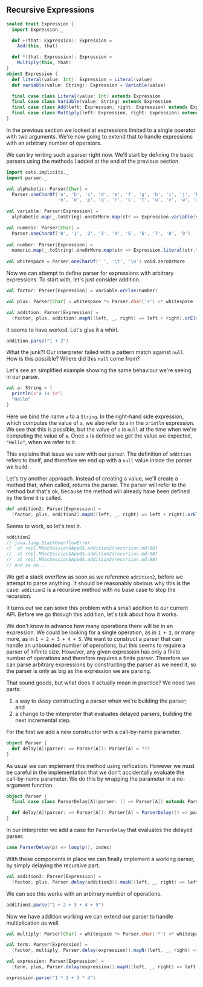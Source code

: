 ## Recursive Expressions

```scala mdoc:invisible:reset-object
sealed trait Expression {
  import Expression._

  def +(that: Expression): Expression =
    Add(this, that)

  def *(that: Expression): Expression =
    Multiply(this, that)
}
object Expression {
  def literal(value: Int): Expression = Literal(value)
  def variable(value: String): Expression = Variable(value)

  final case class Literal(value: Int) extends Expression
  final case class Variable(value: String) extends Expression
  final case class Add(left: Expression, right: Expression) extends Expression
  final case class Multiply(left: Expression, right: Expression) extends Expression
}
```

In the previous section we looked at expressions limited to a single operator with two arguments. We're now going to extend that to handle expressions with an arbitrary number of operators.

We can try writing such a parser right now. We'll start by defining the basic parsers using the methods I added at the end of the previous section.

```scala mdoc:silent
import cats.implicits._
import parser._

val alphabetic: Parser[Char] =
  Parser.oneCharOf('a', 'b', 'c', 'd', 'e', 'f', 'g', 'h', 'i', 'j', 'k', 'l', 'm',
                   'n', 'o', 'p', 'q', 'r', 's', 't', 'u', 'v', 'w', 'x', 'y', 'z')
                   
val variable: Parser[Expression] = 
  alphabetic.map(_.toString).oneOrMore.map(str => Expression.variable(str))

val numeric: Parser[Char] =
  Parser.oneCharOf('0', '1', '2', '3', '4', '5', '6', '7', '8', '9')
  
val number: Parser[Expression] =
  numeric.map(_.toString).oneOrMore.map(str => Expression.literal(str.toInt))
  
val whitespace = Parser.oneCharOf(' ', '\t', '\n').void.zeroOrMore
```

Now we can attempt to define parser for expressions with arbitrary expressions. To start with, let's just consider addition.

```scala mdoc:silent
val factor: Parser[Expression] = variable.orElse(number)

val plus: Parser[Char] = whitespace *> Parser.char('+') <* whitespace

val addition: Parser[Expression] =
  (factor, plus, addition).mapN((left, _, right) => left + right).orElse(factor)
```

It seems to have worked. Let's give it a whirl.

```scala mdoc:crash
addition.parse("1 + 2")
```

What the junk?! Our interpreter failed with a pattern match against `null`. How is this possible? Where did this `null` come from?

Let's see an simplified example showing the same behaviour we're seeing in our parser.

```scala mdoc
val a: String = {
  println(s"a is $a")
  "Hello"
}
```

Here we bind the name `a` to a `String`. In the right-hand side expression, which computes the value of `a`, we also refer to `a` in the `println` expression. We see that this is possible, but the value of `a` is `null` at the time when we're computing the value of `a`. Once `a` is defined we get the value we expected, `"Hello"`, when we refer to it.

This explains that issue we saw with our parser. The definition of `addition` refers to itself, and therefore we end up with a `null` value inside the parser we build.

Let's try another approach. Instead of creating a value, we'll create a method that, when called, returns the parser. The parser will refer to the method but that's ok, because the method will already have been defined by the time it is called.

```scala mdoc:silent
def addition2: Parser[Expression] =
  (factor, plus, addition2).mapN((left, _, right) => left + right).orElse(factor)
```

Seems to work, so let's test it.

```scala
addition2
// java.lang.StackOverflowError
// 	at repl.MdocSession$App0$.addition2(recursion.md:98)
// 	at repl.MdocSession$App0$.addition2(recursion.md:98)
// 	at repl.MdocSession$App0$.addition2(recursion.md:98)
// and so on...
```

We get a stack overflow as soon as we reference `addition2`, before we attempt to parse anything. It should be reasonably obvious why this is the case: `addition2` is a recursive method with no base case to stop the recursion.

It turns out we can solve this problem with a small addition to our current API. Before we go through this addition, let's talk about how it works. 

We don't know in advance how many operations there will be in an expression. We could be looking for a single operation, as in `1 + 2`, or many more, as in `1 + 2 + 3 + 4 + 5`. We want to construct a parser that can handle an unbounded number of operations, but this seems to require a parser of infinite size. However, any given expression has only a finite number of operations and therefore requires a finite parser. Therefore we can parse arbitrary expressions by constructing the parser as we need it, so the parser is only as big as the expression we are parsing.

That sound goods, but what does it actually mean in practice? We need two parts:

1. a way to *delay* constructing a parser when we're building the parser; and
2. a change to the interpreter that evaluates delayed parsers, building the next incremental step.
  
For the first we add a new constructor with a call-by-name parameter.
  
```scala 
object Parser {
  def delay[A](parser: => Parser[A]): Parser[A] = ???
}
```

As usual we can implement this method using reification. However we must be careful in the implementation that we don't accidentally evaluate the call-by-name parameter. We do this by wrapping the parameter in a no-argument function.

```scala
object Parser {
  final case class ParserDelay[A](parser: () => Parser[A]) extends Parser[A]

  def delay[A](parser: => Parser[A]): Parser[A] = ParserDelay(() => parser)
}
```

In our interpreter we add a case for `ParserDelay` that evaluates the delayed parser.

```scala
case ParserDelay(p) => loop(p(), index)
```

With these components in place we can finally implement a working parser, by simply delaying the recursive part.

```scala mdoc:silent
val addition3: Parser[Expression] =
  (factor, plus, Parser.delay(addition3)).mapN((left, _, right) => left + right).orElse(factor)
```

We can see this works with an arbitrary number of operations.

```scala mdoc
addition3.parse("1 + 2 + 3 + 4 + 5")
```

Now we have addition working we can extend our parser to handle multiplication as well.

```scala mdoc:silent
val multiply: Parser[Char] = whitespace *> Parser.char('*') <* whitespace

val term: Parser[Expression] = 
  (factor, multiply, Parser.delay(expression)).mapN((left, _, right) => left * right).orElse(factor)

val expression: Parser[Expression] = 
  (term, plus, Parser.delay(expression)).mapN((left, _, right) => left + right).orElse(term)
```
```scala mdoc
expression.parse("1 * 2 + 3 * 4")
```
